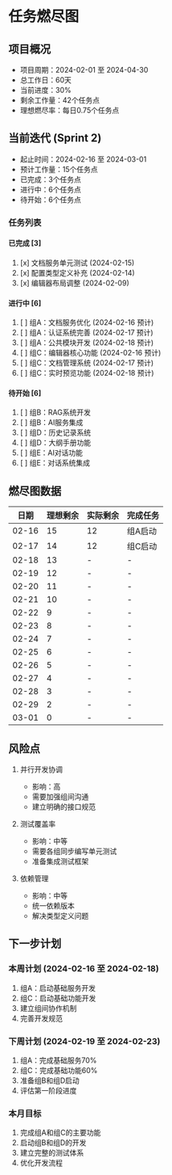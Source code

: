 # 任务燃尽图

## 项目概况

- 项目周期：2024-02-01 至 2024-04-30
- 总工作日：60天
- 当前进度：30%
- 剩余工作量：42个任务点
- 理想燃尽率：每日0.75个任务点

## 当前迭代 (Sprint 2)

- 起止时间：2024-02-16 至 2024-03-01
- 预计工作量：15个任务点
- 已完成：3个任务点
- 进行中：6个任务点
- 待开始：6个任务点

### 任务列表

#### 已完成 [3]
1. [x] 文档服务单元测试 (2024-02-15)
2. [x] 配置类型定义补充 (2024-02-14)
3. [x] 编辑器布局调整 (2024-02-09)

#### 进行中 [6]
1. [ ] 组A：文档服务优化 (2024-02-16 预计)
2. [ ] 组A：认证系统完善 (2024-02-17 预计)
3. [ ] 组A：公共模块开发 (2024-02-18 预计)
4. [ ] 组C：编辑器核心功能 (2024-02-16 预计)
5. [ ] 组C：文档管理系统 (2024-02-17 预计)
6. [ ] 组C：实时预览功能 (2024-02-18 预计)

#### 待开始 [6]
1. [ ] 组B：RAG系统开发
2. [ ] 组B：AI服务集成
3. [ ] 组D：历史记录系统
4. [ ] 组D：大纲手册功能
5. [ ] 组E：AI对话功能
6. [ ] 组E：对话系统集成

## 燃尽图数据

| 日期 | 理想剩余 | 实际剩余 | 完成任务 |
|------|----------|----------|----------|
| 02-16 | 15 | 12 | 组A启动 |
| 02-17 | 14 | 12 | 组C启动 |
| 02-18 | 13 | - | - |
| 02-19 | 12 | - | - |
| 02-20 | 11 | - | - |
| 02-21 | 10 | - | - |
| 02-22 | 9 | - | - |
| 02-23 | 8 | - | - |
| 02-24 | 7 | - | - |
| 02-25 | 6 | - | - |
| 02-26 | 5 | - | - |
| 02-27 | 4 | - | - |
| 02-28 | 3 | - | - |
| 02-29 | 2 | - | - |
| 03-01 | 0 | - | - |

## 风险点

1. 并行开发协调
   - 影响：高
   - 需要加强组间沟通
   - 建立明确的接口规范

2. 测试覆盖率
   - 影响：中等
   - 需要各组同步编写单元测试
   - 准备集成测试框架

3. 依赖管理
   - 影响：中等
   - 统一依赖版本
   - 解决类型定义问题

## 下一步计划

### 本周计划 (2024-02-16 至 2024-02-18)
1. 组A：启动基础服务开发
2. 组C：启动基础功能开发
3. 建立组间协作机制
4. 完善开发规范

### 下周计划 (2024-02-19 至 2024-02-23)
1. 组A：完成基础服务70%
2. 组C：完成基础功能60%
3. 准备组B和组D启动
4. 评估第一阶段进度

### 本月目标
1. 完成组A和组C的主要功能
2. 启动组B和组D的开发
3. 建立完整的测试体系
4. 优化开发流程 